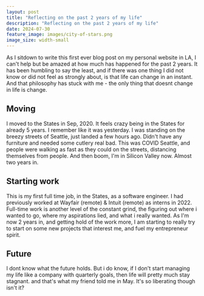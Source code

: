 ```yaml
---
layout: post
title: "Reflecting on the past 2 years of my life"
description: "Reflecting on the past 2 years of my life"
date: 2024-07-30
feature_image: images/city-of-stars.png
image_size: width-small
---
```


As I sitdown to write this first ever blog post on my personal website in LA, I can't help but be amazed at how much has happened for the past 2 years.
It has been humbling to say the least, and if there was one thing I did not know or did not feel as strongly about, is that life can change in an instant.
And that philosophy has stuck with me -  the only thing that doesnt change in life is change.

<!--more-->

## Moving
I moved to the States in Sep, 2020. It feels crazy being in the States for already 5 years. I remember like it was yesterday. I was standing on the breezy streets of Seattle, just landed a few hours ago. Didn't have any furniture and needed some cutlery real bad. This was COVID Seattle, and people were walking as fast as they could on the streets, distancing themselves from people. And then boom, I'm in Silicon Valley now. Almost two years in.

## Starting work
This is my first full time job, in the States, as a software engineer. I had previously worked at Wayfair (remote) & Intuit (remote) as interns in 2022. Full-time work is another level of the constant grind, the figuring out where i wanted to go, where my aspirations lied, and what i really wanted. As I'm now 2 years in, and getting hold of the work more, I am starting to really try to start on some new projects that interest me, and fuel my entrepreneur spirit.

## Future
I dont know what the future holds. But i do know, if I don't start managing my life like a company with quarterly goals, then life will pretty much stay stagnant. and that's what my friend told me in May. It's so liberating though isn't it? 

